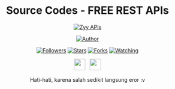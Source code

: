 <div align="center">
 
# Source Codes - FREE REST APIs
<p align="center">
<a href="#"><img title="Zyy APIs" src="https://img.shields.io/badge/Zyy Apis-blue?colorA=%23ff0000&colorB=%23017e40&style=for-the-badge"></a>
</p>
<p align="center">
<a href="https://github.com/ekadanuarta"><img title="Author" src="https://img.shields.io/badge/Author-DANU GANS-orange.svg?style=for-the-badge&logo=github"></a>
</p>
<p align="center">
<a href="https://github.com/ekadanuarta/followers"><img title="Followers" src="https://img.shields.io/github/followers/ekadanuarta?color=red&style=flat-square"></a>
<a href="https://github.com/ekadanuarta/Api/stargazers/"><img title="Stars" src="https://img.shields.io/github/stars/ekadanuarta/Api?color=blue&style=flat-square"></a>
<a href="https://github.com/ekadanuarta/Api/network/members"><img title="Forks" src="https://img.shields.io/github/forks/ekadanuarta/Api?color=red&style=flat-square"></a>
<a href="https://github.com/ekadanuarta/Api/watchers"><img title="Watching" src="https://img.shields.io/github/watchers/ekadanuarta/Api?label=Watchers&color=blue&style=flat-square"></a>
</p>
<p align='center'>
   <a href="https://wa.me/6289503657396"><img height="30" src="https://c.top4top.io/p_1837yybbf0.jpeg"></a>&nbsp;&nbsp;
   <a href="https://instagram.com/spnx.fauzi"><img height="30" src="https://raw.githubusercontent.com/TobyG74/TobyG74/main/instagram.jpg"></a>
</P>
Hati-hati, karena salah sedikit langsung eror :v
